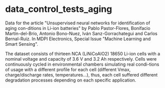 # data_control_tests_aging
Data for the article "Unsupervised neural networks for identification of aging con-ditions in Li-ion batteries" by Pablo Pastor-Flores, Bonifacio Martín-del-Brío, Antonio Bono-Nuez, Iván Sanz-Gorrachategui and Carlos Bernal-Ruiz. In MDPI Electronics, Special Issue "Machine Learning and Smart Sensing".

The dataset consists of thirteen NCA (LiNiCoAlO2) 18650 Li-ion cells with a nominal voltage and capacity of 3.6 V and 3.2 Ah respectively. Cells were continuously cycled in environmental chambers simulating real condi-tions of usage with a different profile for each cell (different Vmax, charge/discharge rates, temperatures…), thus, each cell suffered different degradation processes depending on each specific application.

